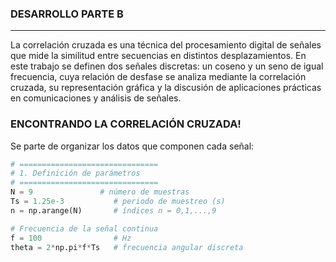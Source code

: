 ### DESARROLLO PARTE B 
---------------
La correlación cruzada es una técnica del procesamiento digital de señales que mide la similitud entre secuencias en distintos desplazamientos. En este trabajo se definen dos señales discretas: un coseno y un seno de igual frecuencia, cuya relación de desfase se analiza mediante la correlación cruzada, su representación gráfica y la discusión de aplicaciones prácticas en comunicaciones y análisis de señales.

### ENCONTRANDO LA CORRELACIÓN CRUZADA!
Se parte de organizar los datos que componen cada señal: 
```python
# ===============================
# 1. Definición de parámetros
# ===============================
N = 9               # número de muestras
Ts = 1.25e-3           # periodo de muestreo (s)
n = np.arange(N)       # índices n = 0,1,...,9

# Frecuencia de la señal continua
f = 100                # Hz
theta = 2*np.pi*f*Ts   # frecuencia angular discreta
```
